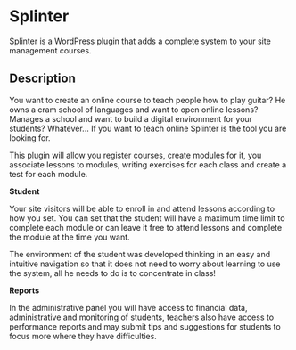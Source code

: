 # Splinter

Splinter is a WordPress plugin that adds a complete system to your site management courses.

## Description

You want to create an online course to teach people how to play guitar? He owns a cram school of languages and want to open online lessons? Manages a school and want to build a digital environment for your students? Whatever... If you want to teach online Splinter is the tool you are looking for.

This plugin will allow you register courses, create modules for it, you associate lessons to modules, writing exercises for each class and create a test for each module.

**Student**

Your site visitors will be able to enroll in and attend lessons according to how you set. You can set that the student will have a maximum time limit to complete each module or can leave it free to attend lessons and complete the module at the time you want.

The environment of the student was developed thinking in an easy and intuitive navigation so that it does not need to worry about learning to use the system, all he needs to do is to concentrate in class!

**Reports**

In the administrative panel you will have access to financial data, administrative and monitoring of students, teachers also have access to performance reports and may submit tips and suggestions for students to focus more where they have difficulties.
